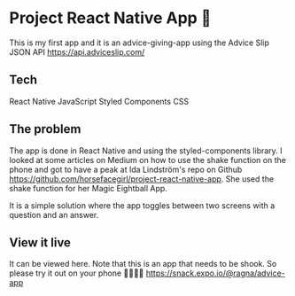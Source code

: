 # Project React Native App 📱

This is my first app and it is an advice-giving-app using the Advice Slip JSON API https://api.adviceslip.com/

## Tech

React Native
JavaScript
Styled Components
CSS


## The problem

The app is done in React Native and using the styled-components library. I looked at some articles on Medium on how to use the shake function on the phone and got to have a peak at Ida Lindström's repo on Github https://github.com/horsefacegirl/project-react-native-app. She used the shake function for her Magic Eightball App.

It is a simple solution where the app toggles between two screens with a question and an answer. 

## View it live

It can be viewed here. 
Note that this is an app that needs to be shook. So please try it out on your phone 🙂🙏🏼📱
https://snack.expo.io/@ragna/advice-app